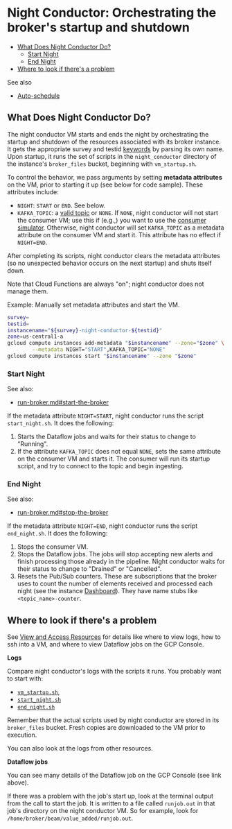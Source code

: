 # Night Conductor: Orchestrating the broker's startup and shutdown

- [What Does Night Conductor Do?](night-conductor.md)
    - [Start Night](#start-night)
    - [End Night](#end-night)
- [Where to look if there's a problem](#where-to-look-if-theres-a-problem)

See also
- [Auto-schedule](auto-schedule.md)


## What Does Night Conductor Do?

The night conductor VM starts and ends the night by orchestrating the startup and shutdown of the resources associated with its broker instance.
It gets the appropriate survey and testid [keywords](broker-instance-keywords.md) by parsing its own name.
Upon startup, it runs the set of scripts in the `night_conductor` directory of the instance's `broker_files` bucket, beginning with `vm_startup.sh`.

To control the behavior, we pass arguments by setting __metadata attributes__ on the VM, prior to starting it up (see below for code sample).
These attributes include:
- `NIGHT`: `START` or `END`. See below.
- `KAFKA_TOPIC`: a [valid topic](run-broker.md#kafka-topic-syntax) or `NONE`.
If `NONE`, night conductor will not start the consumer VM; use this if (e.g.,) you want to use the [consumer simulator](consumer-simulator.md).
Otherwise, night conductor will set `KAFKA_TOPIC` as a metadata attribute on the consumer VM and start it.
This attribute has no effect if `NIGHT=END`.

After completing its scripts, night conductor clears the metadata attributes (so no unexpected behavior occurs on the next startup) and shuts itself down.

Note that Cloud Functions are always "on"; night conductor does not manage them.

Example: Manually set metadata attributes and start the VM.
```bash
survey=
testid=
instancename="${survey}-night-conductor-${testid}"
zone=us-central1-a
gcloud compute instances add-metadata "$instancename" --zone="$zone" \
        --metadata NIGHT="START",KAFKA_TOPIC="NONE"
gcloud compute instances start "$instancename" --zone "$zone"
```

### Start Night

See also:
- [run-broker.md#start-the-broker](run-broker.md#start-the-broker)

If the metadata attribute `NIGHT=START`, night conductor runs the script `start_night.sh`. It does the following:

1. Starts the Dataflow jobs and waits for their status to change to "Running".
2. If the attribute `KAFKA_TOPIC` does not equal `NONE`, sets the same attribute on the consumer VM and starts it. The consumer will run its startup script, and try to connect to the topic and begin ingesting.

### End Night

See also:
- [run-broker.md#stop-the-broker](run-broker.md#stop-the-broker)

If the metadata attribute `NIGHT=END`, night conductor runs the script `end_night.sh`. It does the following:

1. Stops the consumer VM.
2. Stops the Dataflow jobs. The jobs will stop accepting new alerts and finish processing those already in the pipeline. Night conductor waits for their status to change to "Drained" or "Cancelled".
3. Resets the Pub/Sub counters. These are subscriptions that the broker uses to count the number of elements received and processed each night (see the instance [Dashboard](view-resources.md#dashboards)). They have name stubs like `<topic_name>-counter`.


## Where to look if there's a problem

See [View and Access Resources](view-resources.md) for details like where to view logs, how to ssh into a VM, and where to view Dataflow jobs on the GCP Console.

__Logs__

Compare night conductor's logs with the scripts it runs. You probably want to start with:
- [`vm_startup.sh`](broker/night_conductor/vm_startup.sh),
- [`start_night.sh`](broker/night_conductor/start_night/start_night.sh)
- [`end_night.sh`](broker/night_conductor/end_night/end_night.sh)

Remember that the actual scripts used by night conductor are stored in its `broker_files` bucket. Fresh copies are downloaded to the VM prior to execution.

You can also look at the logs from other resources.

__Dataflow jobs__

You can see many details of the Dataflow job on the GCP Console (see link above).

If there was a problem with the job's start up, look at the terminal output from the call to start the job. It is written to a file called `runjob.out` in that job's directory on the night conductor VM. So for example, look for `/home/broker/beam/value_added/runjob.out`.
